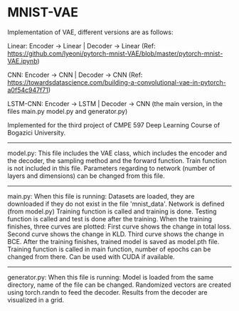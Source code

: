# MNIST-VAE

Implementation of VAE, different versions are as follows:

Linear: Encoder -> Linear | Decoder -> Linear (Ref: https://github.com/lyeoni/pytorch-mnist-VAE/blob/master/pytorch-mnist-VAE.ipynb)

CNN: Encoder -> CNN | Decoder -> CNN (Ref: https://towardsdatascience.com/building-a-convolutional-vae-in-pytorch-a0f54c947f71)

LSTM-CNN: Encoder -> LSTM | Decoder -> CNN (the main version, in the files main.py model.py and generator.py)

Implemented for the third project of CMPE 597 Deep Learning Course of Bogazici University.

-----------------------------------------------------------------------------------------------------------------
model.py: 
This file includes the VAE class, which includes the encoder and the decoder,
the sampling method and the forward function.
Train function is not included in this file.
Parameters regarding to network (number of layers and dimensions) can be changed
from this file.

-----------------------------------------------------------------------------------------------------------------
main.py: 
When this file is running:
Datasets are loaded, they are downloaded if they do not exist in the file 'mnist_data'.
Network is defined (from model.py)
Training function is called and training is done.
Testing function is called and test is done after the training.
When the training finishes, three curves are plotted:
First curve shows the change in total loss.
Second curve shows the change in KLD.
Third curve shows the change in BCE.
After the training finishes, trained model is saved as model.pth file.
Training function is called in main function, number of epochs can be changed from there.
Can be used with CUDA if available.

-----------------------------------------------------------------------------------------------------------------
generator.py: 
When this file is running:
Model is loaded from the same directory, name of the file can be changed.
Randomized vectors are created using torch.randn to feed the decoder.
Results from the decoder are visualized in a grid.
